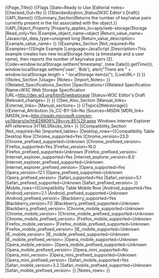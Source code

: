 {{Page_Title}}
{{Flags
|State=Ready to Use
|Editorial notes=
|Checked_Out=No
}}
{{Standardization_Status|W3C Editor's Draft}}
{{API_Name}}
{{Summary_Section|Returns the number of key/value pairs currently present in the list associated with the object.}}
{{API_Object_Property
|Property_applies_to=apis/web-storage/Storage
|Read_only=Yes
|Example_object_name=object
|Return_value_name=
|Javascript_data_type=unsigned long
|Return_value_description=
|Example_value_name=
}}
{{Examples_Section
|Not_required=No
|Examples={{Single Example
|Language=JavaScript
|Description=This example creates two new localStorage items (a timestamp and a user name), then reports the number of key/value pairs (2).
|Code=window.localStorage.setItem('timestamp', (new Date()).getTime());
window.localStorage.setItem('user', 'Bob');
alert("There are " + window.localStorage.length + " localStorage item(s)");
|LiveURL=
}}
}}
{{Notes_Section
|Usage=
|Notes=
|Import_Notes=
}}
{{Related_Specifications_Section
|Specifications={{Related Specification
|Name=W3C Web Storage Specification
|URL=http://dev.w3.org/html5/webstorage
|Status=W3C Editor's Draft
|Relevant_changes=
}}
}}
{{See_Also_Section
|Manual_links=
|External_links=
|Manual_sections=
}}
{{Topics|Webstorage}}
{{External_Attribution
|Is_CC-BY-SA=No
|Sources=MSDN
|MDN_link=
|MSDN_link=http://msdn.microsoft.com/en-us/library/ie/hh828809%28v=vs.85%29.aspx Windows Internet Explorer API reference
|HTML5Rocks_link=
}}
{{Compatibility_Section
|Not_required=No
|Imported_tables=
|Desktop_rows={{Compatibility Table Desktop Row
|Chrome_supported=Yes
|Chrome_version=23.0
|Chrome_prefixed_supported=Unknown
|Chrome_prefixed_version=
|Firefox_supported=Yes
|Firefox_version=16.0
|Firefox_prefixed_supported=Unknown
|Firefox_prefixed_version=
|Internet_explorer_supported=Yes
|Internet_explorer_version=8.0
|Internet_explorer_prefixed_supported=Unknown
|Internet_explorer_prefixed_version=
|Opera_supported=Yes
|Opera_version=12.1
|Opera_prefixed_supported=Unknown
|Opera_prefixed_version=
|Safari_supported=Yes
|Safari_version=5.1
|Safari_prefixed_supported=Unknown
|Safari_prefixed_version=
}}
|Mobile_rows={{Compatibility Table Mobile Row
|Android_supported=Yes
|Android_version=2.1
|Android_prefixed_supported=Unknown
|Android_prefixed_version=
|Blackberry_supported=Yes
|Blackberry_version=7.0
|Blackberry_prefixed_supported=Unknown
|Blackberry_prefixed_version=
|Chrome_mobile_supported=Unknown
|Chrome_mobile_version=
|Chrome_mobile_prefixed_supported=Unknown
|Chrome_mobile_prefixed_version=
|Firefox_mobile_supported=Unknown
|Firefox_mobile_version=
|Firefox_mobile_prefixed_supported=Unknown
|Firefox_mobile_prefixed_version=
|IE_mobile_supported=Unknown
|IE_mobile_version=
|IE_mobile_prefixed_supported=Unknown
|IE_mobile_prefixed_version=
|Opera_mobile_supported=Unknown
|Opera_mobile_version=
|Opera_mobile_prefixed_supported=Unknown
|Opera_mobile_prefixed_version=
|Opera_mini_supported=No
|Opera_mini_version=
|Opera_mini_prefixed_supported=Unknown
|Opera_mini_prefixed_version=
|Safari_mobile_supported=Yes
|Safari_mobile_version=3.2
|Safari_mobile_prefixed_supported=Unknown
|Safari_mobile_prefixed_version=
}}
|Notes_rows=
}}